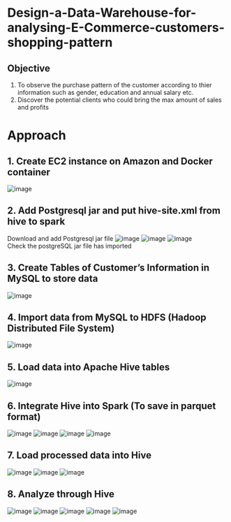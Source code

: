 # Design-a-Data-Warehouse-for-analysing-E-Commerce-customers-shopping-pattern
## Objective
1. To observe the purchase pattern of the customer according to thier information such as gender, education and annual salary etc.
2. Discover the potential clients who could bring the max amount of sales and profits

# Approach
## 1. Create EC2 instance on Amazon and Docker container
![image](https://user-images.githubusercontent.com/103509243/193682249-65be5c24-1313-488d-8b97-0523160244a2.png)
## 2. Add Postgresql jar and put hive-site.xml from hive to spark
Download and add Postgresql jar file
![image](https://user-images.githubusercontent.com/103509243/193688782-e8702a8e-e3b5-4ede-ae46-4ecb47189c2d.png)
![image](https://user-images.githubusercontent.com/103509243/193688812-049c012e-10a7-4f07-aa13-06628857f7d3.png)
![image](https://user-images.githubusercontent.com/103509243/193689459-068efba7-64d4-40df-ab0e-eca0b36bf650.png)  
Check the postgreSQL jar file has imported  
## 3. Create Tables of Customer’s Information in MySQL to store data
![image](https://user-images.githubusercontent.com/103509243/193690826-c64e6bc6-fb0e-4b07-893e-ff71b7677550.png)
## 4. Import data from MySQL to HDFS (Hadoop Distributed File System)
![image](https://user-images.githubusercontent.com/103509243/193691411-79b4cee5-6c98-40ed-8457-1a6d6b93faa3.png)
## 5. Load data into Apache Hive tables
![image](https://user-images.githubusercontent.com/103509243/193692296-444ecf91-7ac1-4f9c-8e72-ad72b5ec6abc.png)
## 6. Integrate Hive into Spark (To save in parquet format)
![image](https://user-images.githubusercontent.com/103509243/193694543-8cf42571-2e6f-4860-8425-fc9b09678fc1.png)
![image](https://user-images.githubusercontent.com/103509243/193695539-b59428fb-1138-45b8-ba98-081b252cb714.png)
![image](https://user-images.githubusercontent.com/103509243/193695398-0fef5ad2-392b-4f85-b88d-977b849bd8b7.png)
![image](https://user-images.githubusercontent.com/103509243/193695762-386be9c9-ad94-4b03-bc16-4cfff60be18f.png)
## 7. Load processed data into Hive
![image](https://user-images.githubusercontent.com/103509243/193695991-ee34977a-823b-4989-ad2e-28e78275eca1.png)
![image](https://user-images.githubusercontent.com/103509243/193696399-a6ec2d75-8ed6-4282-a254-c1bb869ed76e.png)
![image](https://user-images.githubusercontent.com/103509243/193696590-d775bfdf-f5dc-4427-8e68-8bb466727aeb.png)
## 8. Analyze through Hive
![image](https://user-images.githubusercontent.com/103509243/193696991-bbd8710e-06bf-4428-ac39-6b4e7e96ccae.png)
![image](https://user-images.githubusercontent.com/103509243/193697037-7e555721-876c-4484-adbc-786477421fce.png)
![image](https://user-images.githubusercontent.com/103509243/193697080-497936ef-590d-4ce0-ba70-0caf29192831.png)
![image](https://user-images.githubusercontent.com/103509243/193697165-df2ef67c-68de-440c-b035-cdc70f76ea78.png)
![image](https://user-images.githubusercontent.com/103509243/193697298-b9ed4035-b45f-43ec-a1dc-f988418bca40.png)

